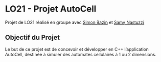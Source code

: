 # LO21 - Projet AutoCell

Projet de LO21 réalisé en groupe avec [Simon Bazin](https://github.com/sim-baz) et [Samy Nastuzzi](https://github.com/NastuzziSamy)

## Objectif du Projet

Le but de ce projet est de concevoir et développer en C++ l’application AutoCell, destinée à simuler des automates cellulaires à 1 ou 2 dimensions.
